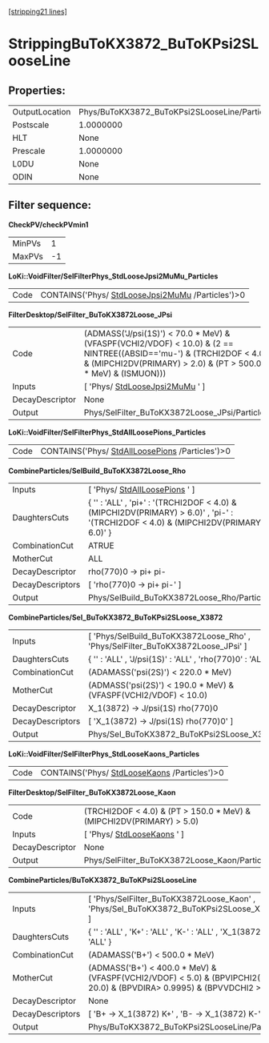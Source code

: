 [[stripping21 lines]](./stripping21-index)

# StrippingBuToKX3872_BuToKPsi2SLooseLine

## Properties:

|                |                                               |
|----------------|-----------------------------------------------|
| OutputLocation | Phys/BuToKX3872_BuToKPsi2SLooseLine/Particles |
| Postscale      | 1.0000000                                     |
| HLT            | None                                          |
| Prescale       | 1.0000000                                     |
| L0DU           | None                                          |
| ODIN           | None                                          |

## Filter sequence:

**CheckPV/checkPVmin1**

|        |     |
|--------|-----|
| MinPVs | 1   |
| MaxPVs | -1  |

**LoKi::VoidFilter/SelFilterPhys_StdLooseJpsi2MuMu_Particles**

|      |                                                                                      |
|------|--------------------------------------------------------------------------------------|
| Code | CONTAINS('Phys/ [StdLooseJpsi2MuMu](./stripping21-stdloosejpsi2mumu) /Particles')\>0 |

**FilterDesktop/SelFilter_BuToKX3872Loose_JPsi**

|                 |                                                                                                                                                                                           |
|-----------------|-------------------------------------------------------------------------------------------------------------------------------------------------------------------------------------------|
| Code            | (ADMASS('J/psi(1S)') \< 70.0 \* MeV) & (VFASPF(VCHI2/VDOF) \< 10.0) & (2 == NINTREE((ABSID=='mu-') & (TRCHI2DOF \< 4.0) & (MIPCHI2DV(PRIMARY) \> 2.0) & (PT \> 500.0 \* MeV) & (ISMUON))) |
| Inputs          | [ 'Phys/ [StdLooseJpsi2MuMu](./stripping21-stdloosejpsi2mumu) ' ]                                                                                                                       |
| DecayDescriptor | None                                                                                                                                                                                      |
| Output          | Phys/SelFilter_BuToKX3872Loose_JPsi/Particles                                                                                                                                             |

**LoKi::VoidFilter/SelFilterPhys_StdAllLoosePions_Particles**

|      |                                                                                    |
|------|------------------------------------------------------------------------------------|
| Code | CONTAINS('Phys/ [StdAllLoosePions](./stripping21-stdallloosepions) /Particles')\>0 |

**CombineParticles/SelBuild_BuToKX3872Loose_Rho**

|                  |                                                                                                                                          |
|------------------|------------------------------------------------------------------------------------------------------------------------------------------|
| Inputs           | [ 'Phys/ [StdAllLoosePions](./stripping21-stdallloosepions) ' ]                                                                        |
| DaughtersCuts    | { '' : 'ALL' , 'pi+' : '(TRCHI2DOF \< 4.0) & (MIPCHI2DV(PRIMARY) \> 6.0)' , 'pi-' : '(TRCHI2DOF \< 4.0) & (MIPCHI2DV(PRIMARY) \> 6.0)' } |
| CombinationCut   | ATRUE                                                                                                                                    |
| MotherCut        | ALL                                                                                                                                      |
| DecayDescriptor  | rho(770)0 -\> pi+ pi-                                                                                                                    |
| DecayDescriptors | [ 'rho(770)0 -\> pi+ pi-' ]                                                                                                            |
| Output           | Phys/SelBuild_BuToKX3872Loose_Rho/Particles                                                                                              |

**CombineParticles/Sel_BuToKX3872_BuToKPsi2SLoose_X3872**

|                  |                                                                                   |
|------------------|-----------------------------------------------------------------------------------|
| Inputs           | [ 'Phys/SelBuild_BuToKX3872Loose_Rho' , 'Phys/SelFilter_BuToKX3872Loose_JPsi' ] |
| DaughtersCuts    | { '' : 'ALL' , 'J/psi(1S)' : 'ALL' , 'rho(770)0' : 'ALL' }                        |
| CombinationCut   | (ADAMASS('psi(2S)') \< 220.0 \* MeV)                                              |
| MotherCut        | (ADMASS('psi(2S)') \< 190.0 \* MeV) & (VFASPF(VCHI2/VDOF) \< 10.0)                |
| DecayDescriptor  | X_1(3872) -\> J/psi(1S) rho(770)0                                                 |
| DecayDescriptors | [ 'X_1(3872) -\> J/psi(1S) rho(770)0' ]                                         |
| Output           | Phys/Sel_BuToKX3872_BuToKPsi2SLoose_X3872/Particles                               |

**LoKi::VoidFilter/SelFilterPhys_StdLooseKaons_Particles**

|      |                                                                              |
|------|------------------------------------------------------------------------------|
| Code | CONTAINS('Phys/ [StdLooseKaons](./stripping21-stdloosekaons) /Particles')\>0 |

**FilterDesktop/SelFilter_BuToKX3872Loose_Kaon**

|                 |                                                                         |
|-----------------|-------------------------------------------------------------------------|
| Code            | (TRCHI2DOF \< 4.0) & (PT \> 150.0 \* MeV) & (MIPCHI2DV(PRIMARY) \> 5.0) |
| Inputs          | [ 'Phys/ [StdLooseKaons](./stripping21-stdloosekaons) ' ]             |
| DecayDescriptor | None                                                                    |
| Output          | Phys/SelFilter_BuToKX3872Loose_Kaon/Particles                           |

**CombineParticles/BuToKX3872_BuToKPsi2SLooseLine**

|                  |                                                                                                                                 |
|------------------|---------------------------------------------------------------------------------------------------------------------------------|
| Inputs           | [ 'Phys/SelFilter_BuToKX3872Loose_Kaon' , 'Phys/Sel_BuToKX3872_BuToKPsi2SLoose_X3872' ]                                       |
| DaughtersCuts    | { '' : 'ALL' , 'K+' : 'ALL' , 'K-' : 'ALL' , 'X_1(3872)' : 'ALL' }                                                              |
| CombinationCut   | (ADAMASS('B+') \< 500.0 \* MeV)                                                                                                 |
| MotherCut        | (ADMASS('B+') \< 400.0 \* MeV) & (VFASPF(VCHI2/VDOF) \< 5.0) & (BPVIPCHI2() \< 20.0) & (BPVDIRA\> 0.9995) & (BPVVDCHI2 \> 30.0) |
| DecayDescriptor  | None                                                                                                                            |
| DecayDescriptors | [ 'B+ -\> X_1(3872) K+' , 'B- -\> X_1(3872) K-' ]                                                                             |
| Output           | Phys/BuToKX3872_BuToKPsi2SLooseLine/Particles                                                                                   |
